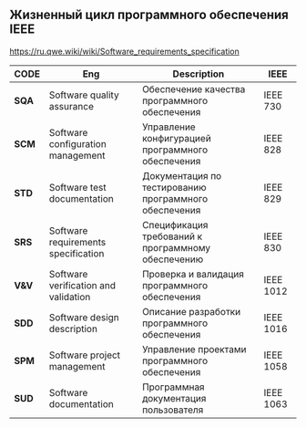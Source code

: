 
## Жизненный цикл программного обеспечения IEEE
https://ru.qwe.wiki/wiki/Software_requirements_specification


|CODE|Eng|Description|IEEE|
|---|-----|-----|------|
|**SQA**|Software quality assurance|Обеспечение качества программного обеспечения |IEEE 730|
|**SCM**|Software configuration management|Управление конфигурацией программного обеспечения| IEEE 828|
|**STD**|Software test documentation|Документация по тестированию программного обеспечения| IEEE 829|
|**SRS**|Software requirements specification|Спецификация требований к программному обеспечению |IEEE 830|
|**V&V**|Software verification and validation|Проверка и валидация программного обеспечения |IEEE 1012|
|**SDD**|Software design description|Описание разработки программного обеспечения |IEEE 1016|
|**SPM**|Software project management|Управление проектами программного обеспечения |IEEE 1058|
|**SUD**|Software documentation|Программная документация пользователя |IEEE 1063|
